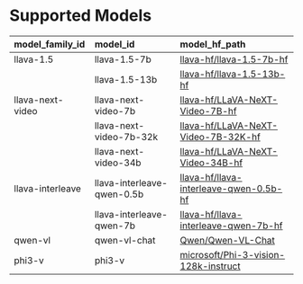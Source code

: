 # Supported Models
| model_family_id                | model_id                                 | model_hf_path                                                                                        |
|:-------------------------------|:-----------------------------------------|:-----------------------------------------------------------------------------------------------------|
| llava-1.5                      | llava-1.5-7b                             | [llava-hf/llava-1.5-7b-hf](https://huggingface.co/llava-hf/llava-1.5-7b-hf)                          |
|                                | llava-1.5-13b                            | [llava-hf/llava-1.5-13b-hf](https://huggingface.co/llava-hf/llava-1.5-13b-hf)                        |
| llava-next-video               | llava-next-video-7b                      | [llava-hf/LLaVA-NeXT-Video-7B-hf](https://huggingface.co/llava-hf/LLaVA-NeXT-Video-7B-hf)            |
|                                | llava-next-video-7b-32k                  | [llava-hf/LLaVA-NeXT-Video-7B-32K-hf](https://huggingface.co/llava-hf/LLaVA-NeXT-Video-7B-32K-hf)    |
|                                | llava-next-video-34b                     | [llava-hf/LLaVA-NeXT-Video-34B-hf](https://huggingface.co/llava-hf/LLaVA-NeXT-Video-34B-hf)          |
| llava-interleave               | llava-interleave-qwen-0.5b               | [llava-hf/llava-interleave-qwen-0.5b-hf](https://huggingface.co/llava-hf/llava-interleave-qwen-0.5b-hf) |
|                                | llava-interleave-qwen-7b                 | [llava-hf/llava-interleave-qwen-7b-hf](https://huggingface.co/llava-hf/llava-interleave-qwen-7b-hf)  |
| qwen-vl                        | qwen-vl-chat                             | [Qwen/Qwen-VL-Chat](https://huggingface.co/Qwen/Qwen-VL-Chat)                                        |
| phi3-v                         | phi3-v                                   | [microsoft/Phi-3-vision-128k-instruct](https://huggingface.co/microsoft/Phi-3-vision-128k-instruct)  |
